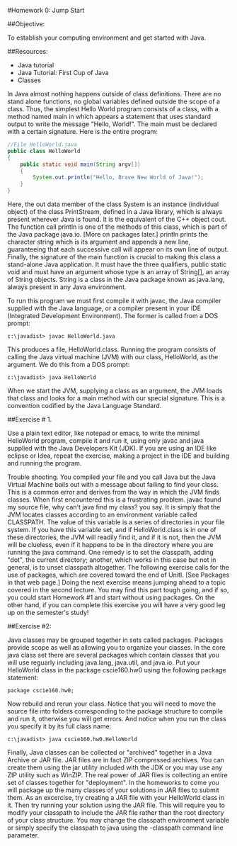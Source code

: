 #Homework 0: Jump Start

##Objective: 

To establish your computing environment and get started with Java.

##Resources:

* Java tutorial
* Java Tutorial: First Cup of Java
* Classes

In Java almost nothing happens outside of class definitions. There are no stand alone functions, no global variables defined outside the scope of a class. Thus, the simplest Hello World program consists of a class, with a method named main in which appears a statement that uses standard output to write the message "Hello, World!". The main must be declared with a certain signature. Here is the entire program:

```Java
//File HelloWorld.java
public class HelloWorld
{
	public static void main(String argv[])
  	{
  		System.out.println("Hello, Brave New World of Java!");
  	}
}
```

Here, the out data member of the class System is an instance (individual object) of the class PrintStream, defined in a Java library, which is always present wherever Java is found. It is the equivalent of the C++ object cout. The function call println is one of the methods of this class, which is part of the Java package java.io. [More on packages later.] println prints the character string which is its argument and appends a new line, guaranteeing that each successive call will appear on its own line of output. Finally, the signature of the main function is crucial to making this class a stand-alone Java application. It must have the three qualifiers, public static void and must have an argument whose type is an array of String[], an array of String objects. String is a class in the Java package known as java.lang, always present in any Java environment.

To run this program we must first compile it with javac, the Java compiler supplied with the Java language, or a compiler present in your IDE (Integrated Development Environment). The former is called from a DOS prompt:

```
c:\javadist> javac HelloWorld.java 
```

This produces a file, HelloWorld.class. Running the program consists of calling the Java virtual machine (JVM) with our class, HelloWorld, as the argument. We do this from a DOS prompt:

```
c:\javadist> java HelloWorld 
```

When we start the JVM, supplying a class as an argument, the JVM loads that class and looks for a main method with our special signature. This is a convention codified by the Java Language Standard.

##Exercise # 1. 

Use a plain text editor, like notepad or emacs, to write the minimal HelloWorld program, compile it and run it, using only javac and java supplied with the Java Developers Kit (JDK). If you are using an IDE like eclipse or Idea, repeat the exercise, making a project in the IDE and building and running the program.

Trouble shooting. You compiled your file and you call Java but the Java Virtual Machine bails out with a message about failing to find your class. This is a common error and derives from the way in which the JVM finds classes. When first encountered this is a frustrating problem. javac found my source file, why can't java find my class? you say. It is simply that the JVM locates classes according to an environment variable called CLASSPATH. The value of this variable is a series of directories in your file system. If you have this variable set, and if HelloWorld.class is in one of these directories, the JVM will readily find it, and if it is not, then the JVM will be clueless, even if it happens to be in the directory where you are running the java command. One remedy is to set the classpath, adding "dot", the current directory; another, which works in this case but not in general, is to unset classpath altogether.
The following exercise calls for the use of packages, which are covered toward the end of UnitI. [See Packages in that web page.] Doing the next exercise means jumping ahead to a topic covered in the second lecture. You may find this part tough going, and if so, you could start Homework #1 and start without using packages. On the other hand, if you can complete this exercise you will have a very good leg up on the semester's study!

##Exercise #2: 

Java classes may be grouped together in sets called packages. Packages provide scope as well as allowing you to organize your classes. In the core java class set there are several packages which contain classes that you will use reguarly including java.lang, java.util, and java.io. Put your HelloWorld class in the package cscie160.hw0 using the following package statement:

```
package cscie160.hw0;
```

Now rebuild and rerun your class. Notice that you will need to move the source file into folders corresponding to the package structure to compile and run it, otherwise you will get errors. And notice when you run the class you specify it by its full class name:

```
c:\javadist> java cscie160.hw0.HelloWorld 
```

Finally, Java classes can be collected or "archived" together in a Java Archive or JAR file. JAR files are in fact ZIP compressed archives. You can create them using the jar utility included with the JDK or you may use any ZIP utility such as WinZIP. The real power of JAR files is collecting an entire set of classes together for "deployment". In the homeworks to come you will package up the many classes of your solutions in JAR files to submit them. As an excercise, try creating a JAR file with your HelloWorld class in it. Then try running your solution using the JAR file. This will require you to modify your classpath to include the JAR file rather than the root directory of your class structure. You may change the classpath environment variable or simply specify the classpath to java using the -classpath command line parameter.
